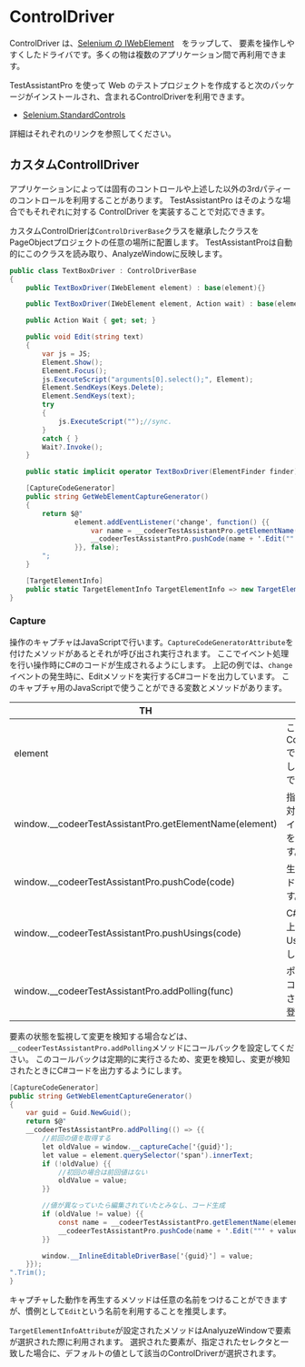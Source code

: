 # ControlDriver

ControlDriver は、[Selenium の IWebElement](https://www.selenium.dev/selenium/docs/api/dotnet/html/T_OpenQA_Selenium_IWebElement.htm)　をラップして、
要素を操作しやすくしたドライバです。多くの物は複数のアプリケーション間で再利用できます。

TestAssistantPro を使って Web のテストプロジェクトを作成すると次のパッケージがインストールされ、含まれるControlDriverを利用できます。

+ [Selenium.StandardControls](https://github.com/Codeer-Software/Selenium.StandardControls)

詳細はそれぞれのリンクを参照してください。

## カスタムControllDriver

アプリケーションによっては固有のコントロールや上述した以外の3rdパティーのコントロールを利用することがあります。
TestAssistantPro はそのような場合でもそれぞれに対する ControlDriver を実装することで対応できます。

カスタムControlDrierは`ControlDriverBase`クラスを継承したクラスをPageObjectプロジェクトの任意の場所に配置します。
TestAssistantProは自動的にこのクラスを読み取り、AnalyzeWindowに反映します。

```cs
public class TextBoxDriver : ControlDriverBase
{
    public TextBoxDriver(IWebElement element) : base(element){}

    public TextBoxDriver(IWebElement element, Action wait) : base(element){ Wait = wait; }

    public Action Wait { get; set; }

    public void Edit(string text)
    {
        var js = JS;
        Element.Show();
        Element.Focus();
        js.ExecuteScript("arguments[0].select();", Element);
        Element.SendKeys(Keys.Delete);
        Element.SendKeys(text);
        try
        {
            js.ExecuteScript("");//sync.
        }
        catch { }
        Wait?.Invoke();
    }

    public static implicit operator TextBoxDriver(ElementFinder finder) => finder.Find<TextBoxDriver>();

    [CaptureCodeGenerator]
    public string GetWebElementCaptureGenerator()
    {
        return $@"
                element.addEventListener('change', function() {{ 
                    var name = __codeerTestAssistantPro.getElementName(this);
                    __codeerTestAssistantPro.pushCode(name + '.Edit(""' + this.value + '"");');
                }}, false);
        ";
    }

    [TargetElementInfo]
    public static TargetElementInfo TargetElementInfo => new TargetElementInfo("input");
}
```
### Capture
操作のキャプチャはJavaScriptで行います。`CaptureCodeGeneratorAttribute`を付けたメソッドがあるとそれが呼び出され実行されます。
ここでイベント処理を行い操作時にC#のコードが生成されるようにします。
上記の例では、`change`イベントの発生時に、Editメソッドを実行するC#コードを出力しています。
このキャプチャ用のJavaScriptで使うことができる変数とメソッドがあります。

|  TH  |  TH  |
| ---- | ---- |
|element | このControlDriverで操作対象としている要素です。|
|window.__codeerTestAssistantPro.getElementName(element) | 指定の要素に対応するドライバの変数名を取得します。|
|window.__codeerTestAssistantPro.pushCode(code) | 生成したコードを追加します。|
|window.__codeerTestAssistantPro.pushUsings(code) | C#のコード上で必要なUsingを追加します。|
|window.__codeerTestAssistantPro.addPolling(func) | ポーリングでコールバックされる関数を登録します。|

要素の状態を監視して変更を検知する場合などは、`__codeerTestAssistantPro.addPolling`メソッドにコールバックを設定してください。
このコールバックは定期的に実行さるため、変更を検知し、変更が検知されたときにC#コードを出力するようにします。

```cs
[CaptureCodeGenerator]
public string GetWebElementCaptureGenerator()
{
    var guid = Guid.NewGuid();
    return $@"
    __codeerTestAssistantPro.addPolling(() => {{
        //前回の値を取得する
        let oldValue = window.__captureCache['{guid}'];
        let value = element.querySelector('span').innerText;
        if (!oldValue) {{
            //初回の場合は前回値はない
            oldValue = value;
        }}

        //値が異なっていたら編集されていたとみなし、コード生成
        if (oldValue != value) {{
            const name = __codeerTestAssistantPro.getElementName(element);
            __codeerTestAssistantPro.pushCode(name + '.Edit(""' + value + '"");');
        }}

        window.__InlineEditableDriverBase['{guid}'] = value;
    }});
".Trim();
}
```

キャプチャした動作を再生するメソッドは任意の名前をつけることができますが、慣例として`Edit`という名前を利用することを推奨します。

`TargetElementInfoAttribute`が設定されたメソッドはAnalyuzeWindowで要素が選択された際に利用されます。
選択された要素が、指定されたセレクタと一致した場合に、デフォルトの値として該当のControlDriverが選択されます。
